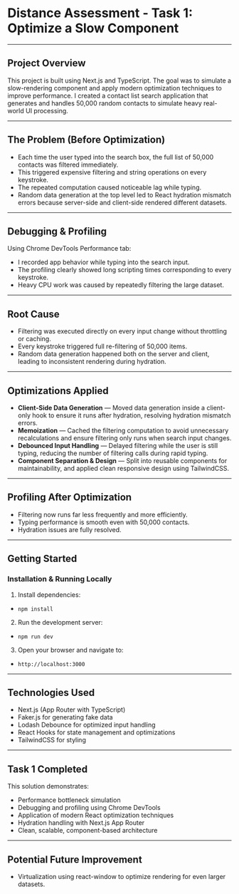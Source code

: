 # Distance Assessment - Task 1: Optimize a Slow Component

---

## Project Overview

This project is built using Next.js and TypeScript. The goal was to simulate a slow-rendering component and apply modern optimization techniques to improve performance. I created a contact list search application that generates and handles 50,000 random contacts to simulate heavy real-world UI processing.

---

## The Problem (Before Optimization)

- Each time the user typed into the search box, the full list of 50,000 contacts was filtered immediately.
- This triggered expensive filtering and string operations on every keystroke.
- The repeated computation caused noticeable lag while typing.
- Random data generation at the top level led to React hydration mismatch errors because server-side and client-side rendered different datasets.

---

## Debugging & Profiling

Using Chrome DevTools Performance tab:

- I recorded app behavior while typing into the search input.
- The profiling clearly showed long scripting times corresponding to every keystroke.
- Heavy CPU work was caused by repeatedly filtering the large dataset.

---

## Root Cause

- Filtering was executed directly on every input change without throttling or caching.
- Every keystroke triggered full re-filtering of 50,000 items.
- Random data generation happened both on the server and client, leading to inconsistent rendering during hydration.

---

## Optimizations Applied

- **Client-Side Data Generation** — Moved data generation inside a client-only hook to ensure it runs after hydration, resolving hydration mismatch errors.
- **Memoization** — Cached the filtering computation to avoid unnecessary recalculations and ensure filtering only runs when search input changes.
- **Debounced Input Handling** — Delayed filtering while the user is still typing, reducing the number of filtering calls during rapid typing.
- **Component Separation & Design** — Split into reusable components for maintainability, and applied clean responsive design using TailwindCSS.

---

## Profiling After Optimization

- Filtering now runs far less frequently and more efficiently.
- Typing performance is smooth even with 50,000 contacts.
- Hydration issues are fully resolved.

---

## Getting Started

### Installation & Running Locally

1. Install dependencies:

- `npm install`

2. Run the development server:

- `npm run dev`

3. Open your browser and navigate to:

- `http://localhost:3000`

---

## Technologies Used

- Next.js (App Router with TypeScript)
- Faker.js for generating fake data
- Lodash Debounce for optimized input handling
- React Hooks for state management and optimizations
- TailwindCSS for styling

---

## Task 1 Completed

This solution demonstrates:

- Performance bottleneck simulation
- Debugging and profiling using Chrome DevTools
- Application of modern React optimization techniques
- Hydration handling with Next.js App Router
- Clean, scalable, component-based architecture

---

## Potential Future Improvement

- Virtualization using react-window to optimize rendering for even larger datasets.
